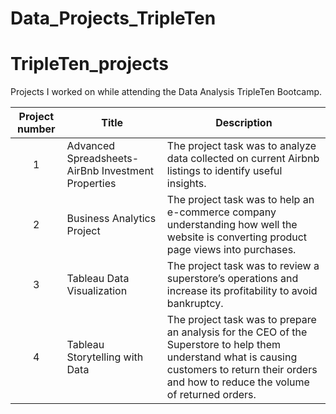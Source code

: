 # Data_Projects_TripleTen
# TripleTen_projects
Projects I worked on while attending the Data Analysis TripleTen Bootcamp.


| Project number | Title | Description |
| :-----------: | ----------- |----------- |
| 1 | Advanced Spreadsheets-AirBnb Investment Properties| The project task was to analyze data collected on current Airbnb listings to identify useful insights. |
| 2 | Business Analytics Project| The project task was to help an e-commerce company understanding how well the website is converting product page views into purchases. |
| 3 | Tableau Data Visualization | The project task was to review a superstore’s operations and increase its profitability to avoid bankruptcy. |
| 4 | Tableau Storytelling with Data | The project task was to prepare an analysis for the CEO of the Superstore to help them understand what is causing customers to return their orders and how to reduce the volume of returned orders. |
